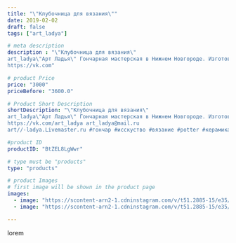 ```yaml
---
title: "\"Клубочница для вязания\""
date: 2019-02-02
draft: false
tags: ["art_ladya"]

# meta description
description : "\"Клубочница для вязания\" 
art_ladya\"Арт Ладья\" Гончарная мастерская в Нижнем Новгороде. Изготовление керамики и мастер//-классы по обучению. 
https://vk.com"

# product Price
price: "3000"
priceBefore: "3600.0"

# Product Short Description
shortDescription: "\"Клубочница для вязания\" 
art_ladya\"Арт Ладья\" Гончарная мастерская в Нижнем Новгороде. Изготовление керамики и мастер//-классы по обучению. 
https://vk.com/art_ladya art_ladya@mail.ru 
art//-ladya.Livemaster.ru #гончар #исскуство #вязание #potter #керамикаручнаяработа #denseforest #керамиканазаказ #handmade #bowls #керамика #гончарнаяпосуда #вязать #эксклюзивнаякерамика #dishes #decor #ceramicar #claygoods #teabowls #earthenware #ceramic #design #beauty #magic #ceramicart #вязатьмодно #клубокшерсти #clay #авторскаякерамика #клубочница #knitting"

#product ID
productID: "BtZEL8LgWwr"

# type must be "products"
type: "products"

# product Images
# first image will be shown in the product page
images:
  - image: "https://scontent-arn2-1.cdninstagram.com/v/t51.2885-15/e35/50208984_175164136778531_4567193207956040111_n.jpg?tp=1&_nc_ht=scontent-arn2-1.cdninstagram.com&_nc_cat=111&_nc_ohc=JdDeY_KsAAIAX-2xnCq&oh=4e09c6000f16c789e4aeb0aec3a19980&oe=606AB123&ig_cache_key=MTk3MDYyNDcyMDIxNDczNzIwOQ%3D%3D.2"
  - image: "https://scontent-arn2-1.cdninstagram.com/v/t51.2885-15/e35/50250894_307678340096229_804292093856430645_n.jpg?tp=1&_nc_ht=scontent-arn2-1.cdninstagram.com&_nc_cat=109&_nc_ohc=5Fw73bj0HVUAX_sgnlF&oh=307e7605441a16ca25a60ed185aad2d6&oe=606C1FD0&ig_cache_key=MTk3MDYyNDcyMDIzMTU0MDg1MA%3D%3D.2"

---
```

lorem
